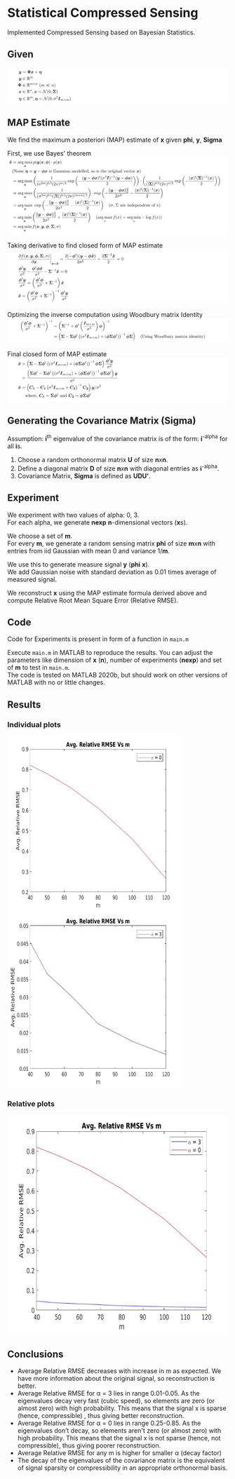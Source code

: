 # Statistical Compressed Sensing

Implemented Compressed Sensing based on Bayesian Statistics.

## Given

![](others/given.png)

## MAP Estimate

We find the maximum a posteriori (MAP) estimate of **x** given **phi**, **y**, **Sigma**

First, we use Bayes' theorem  
![](others/map_arg.png)

Taking derivative to find closed form of MAP estimate  
![](others/map_derivative.png)

Optimizing the inverse computation using Woodbury matrix Identity  
![](others/optimize.png)

Final closed form of MAP estimate  
![](others/map_final.png)

## Generating the Covariance Matrix (Sigma)

Assumption: **i**<sup>th</sup> eigenvalue of the covariance matrix is of the form: **i**<sup>-alpha</sup> for all **i**s.

1. Choose a random orthonormal matrix **U** of size **n**x**n**.
2. Define a diagonal matrix **D** of size **n**x**n** with diagonal entries as **i**<sup>-alpha</sup>.
3. Covariance Matrix, **Sigma** is defined as **UDU'**.

## Experiment

We experiment with two values of alpha: 0, 3.  
For each alpha, we generate **nexp** **n**-dimensional vectors (**x**s).

We choose a set of **m**.  
For every **m**, we generate a random sensing matrix **phi** of size **m**x**n** with entries from iid Gaussian with mean 0 and variance 1/**m**.

We use this to generate measure signal **y** (**phi** **x**).  
We add Gaussian noise with standard deviation as 0.01 times average of measured signal.

We reconstruct **x** using the MAP estimate formula derived above and compute Relative Root Mean Square Error (Relative RMSE).

## Code

Code for Experiments is present in form of a function in `main.m`

Execute `main.m` in MATLAB to reproduce the results. You can adjust the parameters like dimension of **x** (**n**), number of experiments (**nexp**) and set of **m** to test in `main.m`.  
The code is tested on MATLAB 2020b, but should work on other versions of MATLAB with no or little changes.

## Results

### Individual plots

<img src="plots/0.jpg" width="400" height="400"> <img src="plots/3.jpg" width="400" height="400">

### Relative plots

<center><img src="plots/both.jpg" width="500" height="500"></center>

## Conclusions

- Average Relative RMSE decreases with increase in m as expected. We have more information about the original signal, so reconstruction is better.
- Average Relative RMSE for α = 3 lies in range 0.01-0.05. As the eigenvalues decay very fast (cubic speed), so elements are zero (or almost zero) with high probability. This means that the signal x is sparse (hence, compressible) , thus giving better reconstruction.
- Average Relative RMSE for α = 0 lies in range 0.25-0.85. As the eigenvalues don’t decay, so elements aren't zero (or almost zero) with high probability. This means that the signal x is not sparse (hence, not compressible), thus giving poorer reconstruction.
- Average Relative RMSE for any m is higher for smaller α (decay factor)
- The decay of the eigenvalues of the covariance matrix is the equivalent of signal sparsity or compressibility in an appropriate orthonormal basis.
